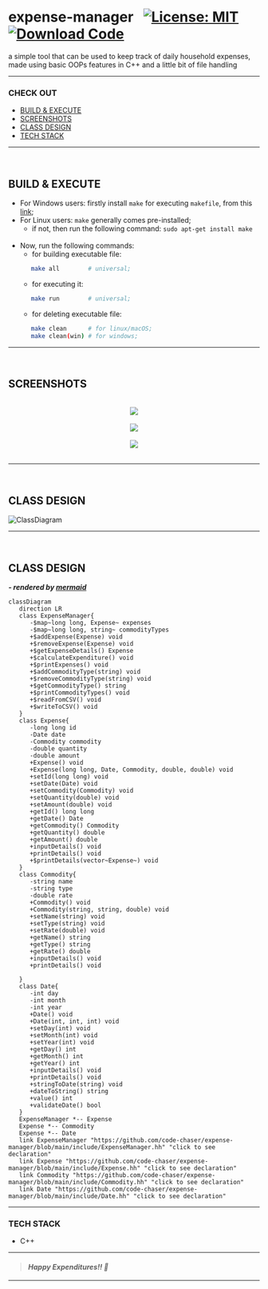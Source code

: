 # expense-manager &nbsp; [![License: MIT](https://img.shields.io/badge/License-MIT-yellow.svg)](https://github.com/code-chaser/expense-manager/blob/main/LICENSE) [![Download Code](https://img.shields.io/badge/Download-Code-red.svg)](https://github.com/code-chaser/expense-manager/archive/refs/heads/main.zip)
a simple tool that can be used to keep track of daily household expenses, made using basic OOPs features in C++ and a little bit of file handling
___

<!--
<table align="center" style="width:100%">
   <thead></thead>
   <tbody>
      <tr>
         <td rowspan=4><h3>CHECK OUT</h3></td>
         <td><a href="#build--execute">BUILD & EXECUTE</a></td>
      </tr>
      <tr>
         <td><a href="#screenshots">SCREENSHOTS</a></td>
      </tr>
      <tr>
         <td><a href="#class-design">CLASS DESIGN</a></td>
      </tr>
      <tr>
         <td><a href="#tech-stack">TECH STACK</a></td>
      </tr>
   </tbody>
</table>

___
-->


### CHECK OUT
- [BUILD & EXECUTE](#build--execute)
- [SCREENSHOTS](#screenshots)
- [CLASS DESIGN](#class-design)
- [TECH STACK](#tech-stack)

___

<br>


## BUILD & EXECUTE
- For Windows users: firstly install ` make ` for executing ` makefile `, from this [link](https://stackoverflow.com/questions/32127524/how-to-install-and-use-make-in-windows);
- For Linux users: ` make ` generally comes pre-installed;
   - if not, then run the following command: ` sudo apt-get install make `
   <br>
- Now, run the following commands:
   - for building executable file: 
  ```bash
     make all        # universal;
  ```
   - for executing it:
  ```bash
     make run        # universal;
  ```
   - for deleting executable file:
  ```bash
     make clean      # for linux/macOS;
     make clean(win) # for windows;
  ```
___

<br>

## SCREENSHOTS

<br>

<div style="text-align:center"><img src="https://user-images.githubusercontent.com/63065397/153944917-7bf7b1a8-0a6a-406e-9a19-3d47a68394ed.png" /></div>

<br>

<div style="text-align:center"><img src="https://user-images.githubusercontent.com/63065397/153945403-dcc8e1ba-360b-4b32-ad78-fd911214e2ab.png" /></div>

<br>

<div style="text-align:center"><img src="https://user-images.githubusercontent.com/63065397/153945727-4546630a-ffbb-4380-8c34-102b90f66e66.png" /></div>

<br>





___

<br>


## CLASS DESIGN

![ClassDiagram](https://user-images.githubusercontent.com/63065397/153952270-def56c4f-2c9b-4fa1-ac93-064e7347fcbd.png)

___

<br>

## CLASS DESIGN
   ***- rendered by [mermaid](https://mermaid-js.github.io/mermaid/#/classDiagram)***


```mermaid
classDiagram
   direction LR
   class ExpenseManager{
      -$map~long long, Expense~ expenses
      -$map~long long, string~ commodityTypes
      +$addExpense(Expense) void
      +$removeExpense(Expense) void
      +$getExpenseDetails() Expense
      +$calculateExpenditure() void
      +$printExpenses() void
      +$addCommodityType(string) void
      +$removeCommodityType(string) void
      +$getCommodityType() string
      +$printCommodityTypes() void
      +$readFromCSV() void
      +$writeToCSV() void
   }
   class Expense{
      -long long id
      -Date date
      -Commodity commodity
      -double quantity
      -double amount
      +Expense() void
      +Expense(long long, Date, Commodity, double, double) void
      +setId(long long) void
      +setDate(Date) void
      +setCommodity(Commodity) void
      +setQuantity(double) void
      +setAmount(double) void
      +getId() long long
      +getDate() Date
      +getCommodity() Commodity
      +getQuantity() double
      +getAmount() double
      +inputDetails() void
      +printDetails() void
      +$printDetails(vector~Expense~) void
   }
   class Commodity{
      -string name
      -string type
      -double rate
      +Commodity() void
      +Commodity(string, string, double) void
      +setName(string) void
      +setType(string) void
      +setRate(double) void
      +getName() string
      +getType() string
      +getRate() double
      +inputDetails() void
      +printDetails() void
      
   }
   class Date{
      -int day
      -int month
      -int year
      +Date() void
      +Date(int, int, int) void
      +setDay(int) void
      +setMonth(int) void
      +setYear(int) void
      +getDay() int
      +getMonth() int
      +getYear() int
      +inputDetails() void
      +printDetails() void
      +stringToDate(string) void
      +dateToString() string
      +value() int
      +validateDate() bool
   }
   ExpenseManager *-- Expense
   Expense *-- Commodity
   Expense *-- Date
   link ExpenseManager "https://github.com/code-chaser/expense-manager/blob/main/include/ExpenseManager.hh" "click to see declaration"
   link Expense "https://github.com/code-chaser/expense-manager/blob/main/include/Expense.hh" "click to see declaration"
   link Commodity "https://github.com/code-chaser/expense-manager/blob/main/include/Commodity.hh" "click to see declaration"
   link Date "https://github.com/code-chaser/expense-manager/blob/main/include/Date.hh" "click to see declaration"
```

___
### TECH STACK
- C++

___
> #### _Happy Expenditures!! 🤪_
___
